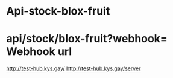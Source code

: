 # Api-stock-blox-fruit
# api/stock/blox-fruit?webhook= Webhook url
http://test-hub.kys.gay/
http://test-hub.kys.gay/server
